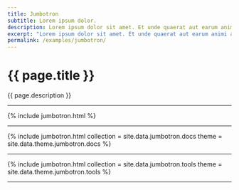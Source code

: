 ```yaml
---
title: Jumbotron
subtitle: Lorem ipsum dolor.
description: Lorem ipsum dolor sit amet. Et unde quaerat aut earum animi aut explicabo saepe qui quibusdam accusamus ut velit asperiores vel natus temporibus. Qui sapiente saepe qui totam saepe est suscipit quia vel error provident cum omnis eius aut galisum rem nulla dolor? Qui internos voluptas est nulla odit est temporibus expedita eos quidem cumque. Ea voluptates eligendi quo rerum libero et molestiae harum vel fugit magni et cupiditate optio At quia consequuntur ut exercitationem laboriosam. Cum blanditiis voluptatibus At amet sunt At quia deleniti id quibusdam neque ut odio placeat.
excerpt: "Lorem ipsum dolor sit amet. Et unde quaerat aut earum animi aut explicabo saepe qui quibusdam accusamus ut velit asperiores vel natus temporibus."
permalink: /examples/jumbotron/
---
```


<h1>{{ page.title }}</h1>
<p class = "text-justify">{{ page.description }}</p>
<hr>
{% include jumbotron.html %}<hr>
{% include jumbotron.html collection = site.data.jumbotron.docs  theme = site.data.theme.jumbotron.docs %}<hr>
{% include jumbotron.html collection = site.data.jumbotron.tools  theme = site.data.theme.jumbotron.tools %}<hr>
